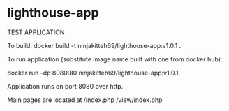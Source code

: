 # lighthouse-app
TEST APPLICATION

To build:
docker build -t ninjakitteh69/lighthouse-app:v1.0.1 .

To run application (substitute image name built with one from docker hub):

docker run -dp 8080:80 ninjakitteh69/lighthouse-app:v1.0.1

Application runs on port 8080 over http.

Main pages are located at /index.php /view/index.php